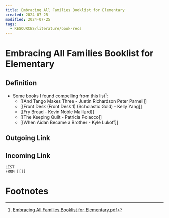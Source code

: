 ```yaml
---
title: Embracing All Families Booklist for Elementary
created: 2024-07-25
modified: 2024-07-25
tags:
  - RESOURCES/literature/book-recs
---
```

# Embracing All Families Booklist for Elementary
## Definition
- Some books I found compelling from this list[^1]:
	- [[And Tango Makes Three - Justin Richardson Peter Parnell]]
	- [[Front Desk (Front Desk 1) (Scholastic Gold) - Kelly Yang]] 
	- [[Fry Bread - Kevin Noble Maillard]]
	- [[The Keeping Quilt - Patricia Polacco]]
	- [[When Aidan Became a Brother - Kyle Lukoff]]
## Outgoing Link

## Incoming Link
```dataview
LIST
FROM [[]]
```
# Footnotes
[^1]: [Embracing All Families Booklist for Elementary.pdf](https://hrc-prod-requests.s3-us-west-2.amazonaws.com/welcoming-schools/documents/WS-Embracing-All-Families-Booklist-for-Elementary.pdf)